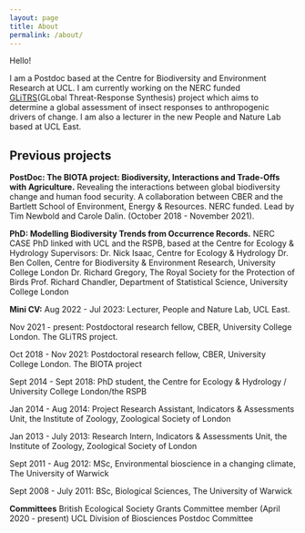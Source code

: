 ```yaml
---
layout: page
title: About
permalink: /about/
---
```


Hello!

I am a Postdoc based at the Centre for Biodiversity and Environment Research at UCL.  I am currently working on the NERC funded [GLiTRS](https://glitrs.ceh.ac.uk/)(GLobal Threat-Response Synthesis) project which aims to determine a global assessment of insect responses to anthropogenic drivers of change. I am also a lecturer in the new People and Nature Lab based at UCL East.

## Previous projects ##

**PostDoc: The BIOTA project: Biodiversity, Interactions and Trade-Offs with Agriculture.**
Revealing the interactions between global biodiversity change and human food security.
A collaboration between CBER and the Bartlett School of Environment, Energy & Resources.
​NERC funded. Lead by Tim Newbold and Carole Dalin. (October 2018 - November 2021).

**PhD:  Modelling Biodiversity Trends from Occurrence Records.**
NERC CASE PhD linked with UCL and the RSPB, based at the Centre for Ecology & Hydrology
Supervisors:
Dr. Nick Isaac, Centre for Ecology & Hydrology
Dr. Ben Collen, Centre for Biodiversity & Environment Research, University College London
Dr. Richard Gregory, The Royal Society for the Protection of Birds
Prof. Richard Chandler, Department of Statistical Science, University College London


**Mini CV:**
Aug 2022 - Jul 2023:        Lecturer, People and Nature Lab, UCL East.

Nov 2021 - present:         Postdoctoral research fellow, CBER, University College London. The GLiTRS project.

Oct 2018 - Nov 2021:        Postdoctoral research fellow, CBER, University College London. The BIOTA project

Sept 2014 - Sept 2018:      PhD student, the Centre for Ecology & Hydrology / University College London/the RSPB

Jan 2014 - Aug 2014:        Project Research Assistant, Indicators & Assessments Unit, the Institute of Zoology, 
                                             Zoological Society of London

Jan 2013 - July 2013:       Research Intern, Indicators & Assessments Unit, the Institute of Zoology, 
                                             Zoological Society of London

Sept 2011 - Aug 2012:       MSc, Environmental bioscience in a changing climate, The University of Warwick

Sept 2008 - July 2011:      BSc, Biological Sciences, The University of Warwick

**Committees**
British Ecological Society Grants Committee member (April 2020 - present)
​UCL Division of Biosciences Postdoc Committee


